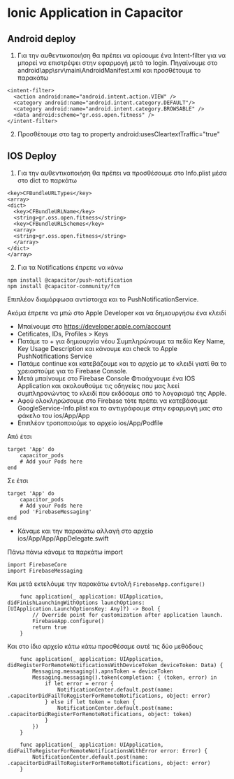 # Ionic Application in Capacitor
## Android deploy
  1. Για την αυθεντικοποιήση θα πρέπει να ορίσουμε ένα Intent-filter για να μπορεί να επιστρέψει στην εφαρμογή μετά το
  login.
    Πηγαίνουμε στο android\app\srv\main\AndroidManifest.xml και προσθέτουμε το παρακάτω

```
<intent-filter>
  <action android:name="android.intent.action.VIEW" />
  <category android:name="android.intent.category.DEFAULT"/>
  <category android:name="android.intent.category.BROWSABLE" />
  <data android:scheme="gr.oss.open.fitness" />
</intent-filter>
```

  2. Προσθέτουμε στο tag <application> το property android:usesCleartextTraffic="true"

  ## IOS Deploy
1. Για την αυθεντικοποιήση θα πρέπει να προσθέσουμε στο Info.plist μέσα στο dict το παρκάτω

```
<key>CFBundleURLTypes</key>
<array>
<dict>
  <key>CFBundleURLName</key>
  <string>gr.oss.open.fitness</string>
  <key>CFBundleURLSchemes</key>
  <array>
  <string>gr.oss.open.fitness</string>
  </array>
</dict>
</array>
```

2. Για τα Notifications έπρεπε να κάνω 

```
npm install @capacitor/push-notification
npm install @capacitor-community/fcm
```
Επιπλέον διαμόρφωσα αντίστοιχα και το PushNotificationService.

Ακόμα έπρεπε να μπώ στο Apple Developer και να δημιουργήσω ένα κλειδί 
- Μπαίνουμε στο https://developer.apple.com/account
- Cetificates, IDs, Profiles > Keys
- Πατάμε το + για δημιουργία νέου Συμπληρώνουμε τα πεδία Key Name, Key Usage Description και κάνουμε και check το Apple PushNotifications Service
- Πατάμε continue  και κατεβάζουμε και το αρχείο με το κλειδί γιατί θα το χρειαστούμε για το Firebase Console.
- Μετά μπαίνουμε  στο Firebase Console Φτιαάχνουμε ένα IOS Application και ακολουθούμε τις οδηγείες που μας λεεί συμπληρονώντας το κλειδί που εκδόσαμε από το λογαριαμό της Apple.
- Αφού ολοκληρώσουμε στο Firebase τότε πρέπει να κατεβάσουμε GoogleService-Info.plist και το αντιγράφουμε στην εφαρμογή μας στο φάκελο του ios/App/App
- Επιπλέον τροποποιούμε το αρχείο ios/App/Podfile
          
Από έτσι 
```          
target 'App' do
    capacitor_pods
    # Add your Pods here
end
```
          
Σε έτσι 
          
```
target 'App' do
    capacitor_pods
    # Add your Pods here
    pod 'FirebaseMessaging'
end
```
- Κάναμε και την παρακάτω αλλαγή στο αρχείο ios/App/App/AppDelegate.swift

Πάνω πάνω κάναμε τα παρκάτω import
```
import FirebaseCore
import FirebaseMessaging
```

Και μετά εκτελόυμε την παρακάτω εντολή `FirebaseApp.configure()`
```
    func application(_ application: UIApplication, didFinishLaunchingWithOptions launchOptions: [UIApplication.LaunchOptionsKey: Any]?) -> Bool {
        // Override point for customization after application launch.
        FirebaseApp.configure()
        return true
    }
```

Και στο ίδιο αρχείο κάτω κάτω προσθέσαμε αυτέ τις δύο μεθόδους
```
    func application(_ application: UIApplication, didRegisterForRemoteNotificationsWithDeviceToken deviceToken: Data) {
        Messaging.messaging().apnsToken = deviceToken
        Messaging.messaging().token(completion: { (token, error) in
            if let error = error {
                NotificationCenter.default.post(name: .capacitorDidFailToRegisterForRemoteNotifications, object: error)
            } else if let token = token {
                NotificationCenter.default.post(name: .capacitorDidRegisterForRemoteNotifications, object: token)
            }
        })
    }

    func application(_ application: UIApplication, didFailToRegisterForRemoteNotificationsWithError error: Error) {
        NotificationCenter.default.post(name: .capacitorDidFailToRegisterForRemoteNotifications, object: error)
    }
```